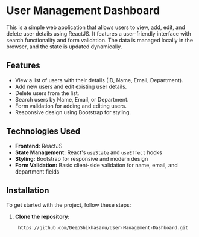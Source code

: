 # User Management Dashboard

This is a simple web application that allows users to view, add, edit, and delete user details using ReactJS. It features a user-friendly interface with search functionality and form validation. The data is managed locally in the browser, and the state is updated dynamically.

## Features

- View a list of users with their details (ID, Name, Email, Department).
- Add new users and edit existing user details.
- Delete users from the list.
- Search users by Name, Email, or Department.
- Form validation for adding and editing users.
- Responsive design using Bootstrap for styling.

## Technologies Used

- **Frontend:** ReactJS
- **State Management:** React's `useState` and `useEffect` hooks
- **Styling:** Bootstrap for responsive and modern design
- **Form Validation:** Basic client-side validation for name, email, and department fields

## Installation

To get started with the project, follow these steps:

1. **Clone the repository:**

   ```bash
    https://github.com/DeepShikhasanu/User-Management-Dashboard.git

